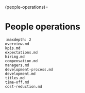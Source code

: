 (people-operations)=
# People operations

```{toctree}
:maxdepth: 2
overview.md
kpis.md
expectations.md
hiring.md
compensation.md
managers.md
development-process.md
development.md
titles.md
time-off.md
cost-reduction.md
```
